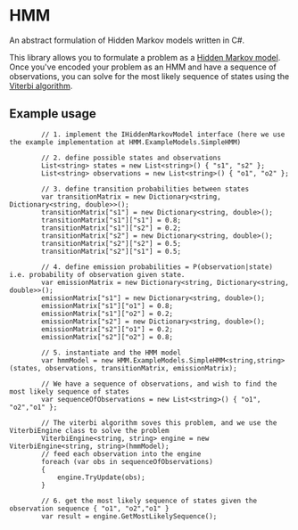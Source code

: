 # HMM

An abstract formulation of Hidden Markov models written in C#. 

This library allows you to formulate a problem as a [Hidden Markov model](https://en.wikipedia.org/wiki/Hidden_Markov_model). Once you've encoded your problem as an HMM and have a sequence of observations, you can solve for the most likely sequence of states using the [Viterbi algorithm](https://en.wikipedia.org/wiki/Viterbi_algorithm).

## Example usage 
            // 1. implement the IHiddenMarkovModel interface (here we use the example implementation at HMM.ExampleModels.SimpleHMM)

            // 2. define possible states and observations 
            List<string> states = new List<string>() { "s1", "s2" };
            List<string> observations = new List<string>() { "o1", "o2" };
            
            // 3. define transition probabilities between states 
            var transitionMatrix = new Dictionary<string, Dictionary<string, double>>();
            transitionMatrix["s1"] = new Dictionary<string, double>();
            transitionMatrix["s1"]["s1"] = 0.8;
            transitionMatrix["s1"]["s2"] = 0.2;
            transitionMatrix["s2"] = new Dictionary<string, double>();
            transitionMatrix["s2"]["s2"] = 0.5;
            transitionMatrix["s2"]["s1"] = 0.5;

            // 4. define emission probabilities = P(observation|state) i.e. probability of observation given state. 
            var emissionMatrix = new Dictionary<string, Dictionary<string, double>>();
            emissionMatrix["s1"] = new Dictionary<string, double>();
            emissionMatrix["s1"]["o1"] = 0.8;
            emissionMatrix["s1"]["o2"] = 0.2;
            emissionMatrix["s2"] = new Dictionary<string, double>();
            emissionMatrix["s2"]["o1"] = 0.2;
            emissionMatrix["s2"]["o2"] = 0.8;

            // 5. instantiate and the HMM model 
            var hmmModel = new HMM.ExampleModels.SimpleHMM<string,string>(states, observations, transitionMatrix, emissionMatrix);

            // We have a sequence of observations, and wish to find the most likely sequence of states 
            var sequenceOfObservations = new List<string>() { "o1", "o2","o1" };

            // The viterbi algorithm soves this problem, and we use the ViterbiEngine class to solve the problem
            ViterbiEngine<string, string> engine = new ViterbiEngine<string, string>(hmmModel);
            // feed each observation into the engine
            foreach (var obs in sequenceOfObservations)
            {
                engine.TryUpdate(obs);
            }
            
            // 6. get the most likely sequence of states given the observation sequence { "o1", "o2","o1" }
            var result = engine.GetMostLikelySequence();
